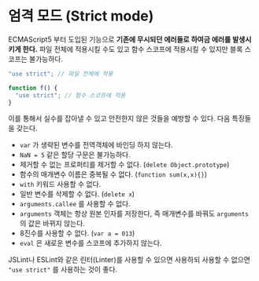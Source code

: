 # 엄격 모드 (Strict mode)

ECMAScript5 부터 도입된 기능으로 **기존에 무시되던 에러들로 하여금 에러를 발생시키게 한다.** 파일 전체에 적용시킬 수도 있고 함수 스코프에 적용시킬 수 있지만 블록 스코프는 불가능하다.

```javascript
"use strict"; // 파일 전체에 적용

function f() {
  "use strict"; // 함수 스코프에 적용
}
```

이를 통해서 실수를 잡아낼 수 있고 안전한지 않은 것들을 예방할 수 있다. 다음 특징들을 갖는다.

* `var` 가 생략된 변수를 전역객체에 바인딩 하지 않는다.
* `NaN = 5` 같은 할당 구문은 불가능하다.
* 제거할 수 없는 프로퍼티를 제거할 수 없다.  (`delete Object.prototype`)
* 함수의 매개변수 이름은 중복될 수 없다.  (`function sum(x,x){}`)
* `with` 키워드 사용할 수 없다.
* 일반 변수를 삭제할 수 없다.  (`delete x`)
* `arguments.callee` 를 사용할 수 없다.
* `arguments` 객체는 항상 원본 인자를 저장한다, 즉 매개변수를 바꿔도 `arguments` 의 값은 바뀌지 않는다.
* 8진수를 사용할 수 없다. (`var a = 013`)
* `eval` 은 새로운 변수를 스코프에 추가하지 않는다.

JSLint나 ESLint와 같은 린터(Linter)를 사용할 수 있으면 사용하되 사용할 수 없으면 `"use strict"` 를 사용하는 것이 좋다.

<br>